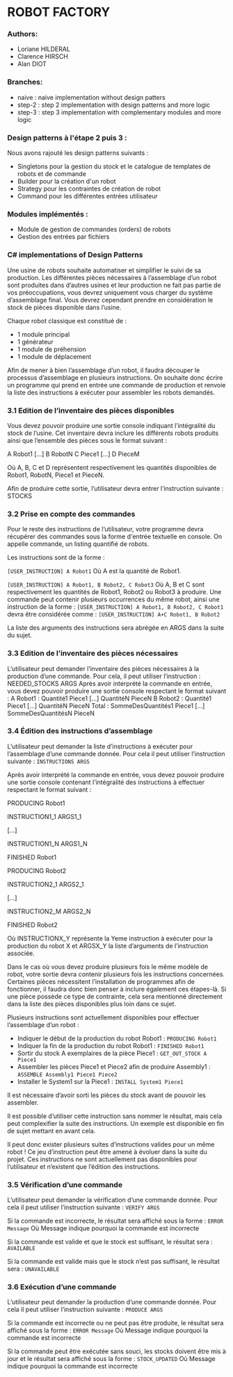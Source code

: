 # ROBOT FACTORY

### Authors:
- Loriane HILDERAL
- Clarence HIRSCH
- Alan DIOT

### Branches:
- naive : naive implementation without design patters
- step-2 : step 2 implementation with design patterns and more logic
- step-3 : step 3 implementation with complementary modules and more logic

### Design patterns à l'étape 2 puis 3 : 

Nous avons rajouté les design patterns suivants : 
- Singletons pour la gestion du stock et le catalogue de templates de robots et de commande
- Builder pour la création d'un robot
- Strategy pour les contraintes de création de robot
- Command pour les différentes entrées utilisateur

### Modules implémentés : 
- Module de gestion de commandes (orders) de robots
- Gestion des entrées par fichiers

### C# implementations of Design Patterns

Une usine de robots souhaite automatiser et simplifier le suivi de sa production.
Les différentes pièces nécessaires à l’assemblage d’un robot sont produites dans d’autres
usines et leur production ne fait pas partie de vos préoccupations, vous devrez uniquement
vous charger du système d’assemblage final.
Vous devrez cependant prendre en considération le stock de pièces disponible dans l’usine.

Chaque robot classique est constitué de :
- 1 module principal
- 1 générateur
- 1 module de préhension
- 1 module de déplacement

Afin de mener à bien l’assemblage d’un robot, il faudra découper le processus d’assemblage en
plusieurs instructions.
On souhaite donc écrire un programme qui prend en entrée une commande de production et
renvoie la liste des instructions à exécuter pour assembler les robots demandés.



### 3.1 Edition de l’inventaire des pièces disponibles
Vous devez pouvoir produire une sortie console indiquant l’intégralité du stock de l’usine.
Cet inventaire devra inclure les différents robots produits ainsi que l’ensemble des pièces sous
le format suivant :

A Robot1
[...]
B RobotN
C Piece1
[...]
D PieceM

Où A, B, C et D représentent respectivement les quantités disponibles de Robot1, RobotN,
Piece1 et PieceN.

Afin de produire cette sortie, l’utilisateur devra entrer l’instruction suivante :
STOCKS


### 3.2 Prise en compte des commandes
Pour le reste des instructions de l’utilisateur, votre programme devra récupérer des commandes
sous la forme d'entrée textuelle en console.
On appelle commande, un listing quantifié de robots.

Les instructions sont de la forme :

`[USER_INSTRUCTION] A Robot1`
Où A est la quantité de Robot1.

`[USER_INSTRUCTION] A Robot1, B Robot2, C Robot3`
Où A, B et C sont respectivement les quantités de Robot1, Robot2 ou Robot3 à produire.
Une commande peut contenir plusieurs occurrences du même robot, ainsi une instruction de la
forme :
`[USER_INSTRUCTION] A Robot1, B Robot2, C Robot1`
devra être considérée comme :
`[USER_INSTRUCTION] A+C Robot1, B Robot2`

La liste des arguments des instructions sera abrégée en ARGS dans la suite du sujet.


### 3.3 Edition de l’inventaire des pièces nécessaires
L’utilisateur peut demander l’inventaire des pièces nécessaires à la production d’une
commande.
Pour cela, il peut utiliser l’instruction :
NEEDED_STOCKS ARGS
Après avoir interprété la commande en entrée, vous devez pouvoir produire une sortie console
respectant le format suivant :
A Robot1 :
Quantité1 Piece1
[...]
QuantitéN PieceN
B Robot2 :
Quantité1 Piece1
[...]
QuantitéN PieceN
Total :
SommeDesQuantités1 Piece1
[...]
SommeDesQuantitésN PieceN


### 3.4 Édition des instructions d’assemblage
L’utilisateur peut demander la liste d’instructions à exécuter pour l’assemblage d’une
commande donnée.
Pour cela il peut utiliser l’instruction suivante :
`INSTRUCTIONS ARGS`

Après avoir interprété la commande en entrée, vous devez pouvoir produire une sortie console
contenant l’intégralité des instructions à effectuer respectant le format suivant :

PRODUCING Robot1

INSTRUCTION1_1 ARGS1_1

[...]

INSTRUCTION1_N ARGS1_N

FINISHED Robot1

PRODUCING Robot2

INSTRUCTION2_1 ARGS2_1

[...]

INSTRUCTION2_M ARGS2_N

FINISHED Robot2

Où INSTRUCTIONX_Y représente la Yeme instruction à exécuter pour la production du robot X
et ARGSX_Y la liste d’arguments de l’instruction associée.

Dans le cas où vous devez produire plusieurs fois le même modèle de robot, votre sortie devra
contenir plusieurs fois les instructions concernées.
Certaines pièces nécessitent l’installation de programmes afin de fonctionner, il faudra donc
bien penser à inclure également ces étapes-là.
Si une pièce possède ce type de contrainte, cela sera mentionné directement dans la liste des
pièces disponibles plus loin dans ce sujet.

Plusieurs instructions sont actuellement disponibles pour effectuer l’assemblage d’un robot :
- Indiquer le début de la production du robot Robot1 :
`PRODUCING Robot1`
- Indiquer la fin de la production du robot Robot1 :
`FINISHED Robot1`
- Sortir du stock A exemplaires de la pièce Piece1 :
`GET_OUT_STOCK A Piece1`
- Assembler les pièces Piece1 et Piece2 afin de produire Assembly1 :
`ASSEMBLE Assembly1 Piece1 Piece2`
- Installer le System1 sur la Piece1 :
`INSTALL System1 Piece1`

Il est nécessaire d’avoir sorti les pièces du stock avant de pouvoir les assembler.

Il est possible d’utiliser cette instruction sans nommer le résultat, mais cela peut complexifier la
suite des instructions. Un exemple est disponible en fin de sujet mettant en avant cela.

Il peut donc exister plusieurs suites d’instructions valides pour un même robot !
Ce jeu d’instruction peut être amené à évoluer dans la suite du projet.
Ces instructions ne sont actuellement pas disponibles pour l’utilisateur et n’existent que l’édition
des instructions.


### 3.5 Vérification d’une commande
L’utilisateur peut demander la vérification d’une commande donnée.
Pour cela il peut utiliser l’instruction suivante :
`VERIFY ARGS`

Si la commande est incorrecte, le résultat sera affiché sous la forme :
`ERROR Message`
Où Message indique pourquoi la commande est incorrecte

Si la commande est valide et que le stock est suffisant, le résultat sera :
`AVAILABLE`

Si la commande est valide mais que le stock n’est pas suffisant, le résultat sera :
`UNAVAILABLE`


### 3.6 Exécution d’une commande
L’utilisateur peut demander la production d’une commande donnée.
Pour cela il peut utiliser l’instruction suivante :
`PRODUCE ARGS`

Si la commande est incorrecte ou ne peut pas être produite, le résultat sera affiché sous la
forme :
`ERROR Message`
Où Message indique pourquoi la commande est incorrecte

Si la commande peut être exécutée sans souci, les stocks doivent être mis à jour et le résultat
sera affiché sous la forme :
`STOCK_UPDATED`
Où Message indique pourquoi la commande est incorrecte

